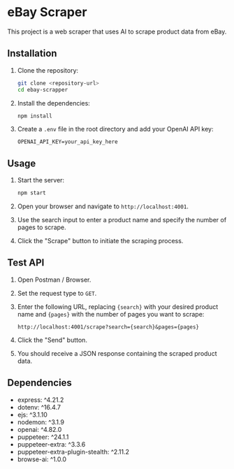 # eBay Scraper

This project is a web scraper that uses AI to scrape product data from eBay.

## Installation

1. Clone the repository:
   ```bash
   git clone <repository-url>
   cd ebay-scrapper
   ```

2. Install the dependencies:
   ```bash
   npm install
   ```

3. Create a `.env` file in the root directory and add your OpenAI API key:
   ```plaintext
   OPENAI_API_KEY=your_api_key_here
   ```

## Usage

1. Start the server:
   ```bash
   npm start
   ```

2. Open your browser and navigate to `http://localhost:4001`.

3. Use the search input to enter a product name and specify the number of pages to scrape.

4. Click the "Scrape" button to initiate the scraping process.

## Test API

1. Open Postman / Browser.

2. Set the request type to `GET`.

3. Enter the following URL, replacing `{search}` with your desired product name and `{pages}` with the number of pages you want to scrape:
   ```
   http://localhost:4001/scrape?search={search}&pages={pages}
   ```

4. Click the "Send" button.

5. You should receive a JSON response containing the scraped product data.

## Dependencies

- express: ^4.21.2
- dotenv: ^16.4.7
- ejs: ^3.1.10
- nodemon: ^3.1.9
- openai: ^4.82.0
- puppeteer: ^24.1.1
- puppeteer-extra: ^3.3.6
- puppeteer-extra-plugin-stealth: ^2.11.2
- browse-ai: ^1.0.0
